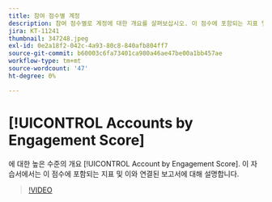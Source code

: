 ```yaml
---
title: 참여 점수별 계정
description: 참여 점수별로 계정에 대한 개요를 살펴보십시오. 이 점수에 포함되는 지표 및 이와 관련된 보고서를 알아봅니다.
jira: KT-11241
thumbnail: 347248.jpeg
exl-id: 0e2a18f2-042c-4a93-80c8-840afb804ff7
source-git-commit: b60003c6fa73401ca980a46ae47be00a1bb457ae
workflow-type: tm+mt
source-wordcount: '47'
ht-degree: 0%

---
```


# [!UICONTROL Accounts by Engagement Score]

에 대한 높은 수준의 개요 [!UICONTROL Account by Engagement Score].  이 자습서에서는 이 점수에 포함되는 지표 및 이와 연결된 보고서에 대해 설명합니다.

>[!VIDEO](https://video.tv.adobe.com/v/347248/?quality=12&learn=on)

